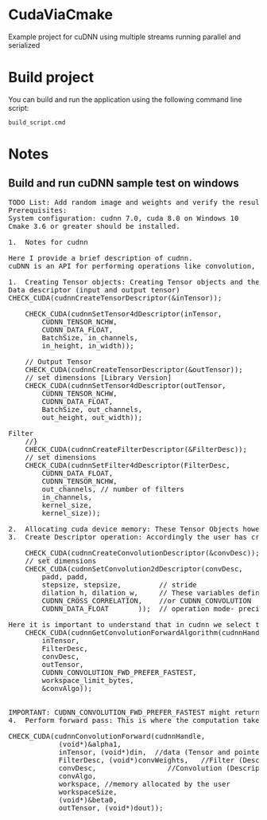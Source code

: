 # CudaViaCmake

Example project for cuDNN using multiple streams running parallel and serialized

# Build project

You can build and run the application using the following command line script:

    
	build_script.cmd



# Notes
## Build and run cuDNN sample test on windows

<pre>
TODO List: Add random image and weights and verify the result with c++ code. 
Prerequisites: 
System configuration: cudnn 7.0, cuda 8.0 on Windows 10
Cmake 3.6 or greater should be installed. 

1.	Notes for cudnn

Here I provide a brief description of cudnn.
cuDNN is an API for performing operations like convolution, pooling, soft-max etc. These operations usually follow a common procedure which is described below.

1.	Creating Tensor objects: Creating Tensor objects and then setting them appropriately. These tensor objects define the input/output sizes, order of the data and data type. These are used by the operation (e.g. convolution) in order to define the ranges etc. 
Data descriptor (input and output tensor)
CHECK_CUDA(cudnnCreateTensorDescriptor(&inTensor));
 
	CHECK_CUDA(cudnnSetTensor4dDescriptor(inTensor,
		CUDNN_TENSOR_NCHW,
		CUDNN_DATA_FLOAT,
		BatchSize, in_channels,
		in_height, in_width));

	// Output Tensor
	CHECK_CUDA(cudnnCreateTensorDescriptor(&outTensor));
	// set dimensions [Library Version]
	CHECK_CUDA(cudnnSetTensor4dDescriptor(outTensor,
		CUDNN_TENSOR_NCHW,
		CUDNN_DATA_FLOAT,
		BatchSize, out_channels,
		out_height, out_width));

Filter
	//}
	CHECK_CUDA(cudnnCreateFilterDescriptor(&FilterDesc));
	// set dimensions
	CHECK_CUDA(cudnnSetFilter4dDescriptor(FilterDesc,
		CUDNN_DATA_FLOAT,
		CUDNN_TENSOR_NCHW,
		out_channels, // number of filters
		in_channels,
		kernel_size,
		kernel_size));

2.	Allocating cuda device memory: These Tensor Objects however, are only descriptors of the input data format. Therefore, the user should also allocate the memory on CUDA device. This memory might contain data or coefficients. For example convolution operations require three tensors, input, output and filter. Therefore, three cuda buffers should be provided.
3.	Create Descriptor operation: Accordingly the user has create and define the operation.

	CHECK_CUDA(cudnnCreateConvolutionDescriptor(&convDesc));
	// set dimensions
	CHECK_CUDA(cudnnSetConvolution2dDescriptor(convDesc,
		padd, padd,
		stepsize, stepsize,         // stride
		dilation_h, dilation_w,     // These variables define dilation. supported from Cudnn 6.0 and later
		CUDNN_CROSS_CORRELATION,    //or CUDNN_CONVOLUTION
		CUDNN_DATA_FLOAT       ));  // operation mode- precision

Here it is important to understand that in cudnn we select the algorithm manually or automatically. Here I provide only the manual selection:
    CHECK_CUDA(cudnnGetConvolutionForwardAlgorithm(cudnnHandle,
		inTensor,
		FilterDesc,
		convDesc,
		outTensor,
		CUDNN_CONVOLUTION_FWD_PREFER_FASTEST, 
		workspace_limit_bytes,
		&convAlgo));


IMPORTANT: CUDNN_CONVOLUTION_FWD_PREFER_FASTEST might return an algorithm that requires some memory (e.g to replicate data, unroll patches etc.) In this case you MUST allocate workspace which HAS TO BE provided in forward pass.
4.	Perform forward pass: This is where the computation takes place.
 
CHECK_CUDA(cudnnConvolutionForward(cudnnHandle,
			(void*)&alpha1,
			inTensor, (void*)din,  //data (Tensor and pointer to GPU array)
			FilterDesc, (void*)convWeights,   //Filter (Descriptor and pointer to GPU array)
			convDesc,                 //Convolution (Descriptor)
			convAlgo,
			workspace, //memory allocated by the user
			workspaceSize,
			(void*)&beta0,
			outTensor, (void*)dout));


</pre>


















 
